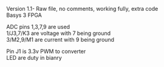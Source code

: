 Version 1.1- Raw file, no comments, working fully, extra code  
Basys 3 FPGA
  
ADC pins 1,3,7,9 are used  
  1/J3,7/K3 are voltage with 7 being ground  
  3/M2,9/M1 are current with 9 being ground  

Pin J1 is 3.3v PWM to converter  
LED are duty in bianry  
